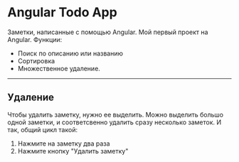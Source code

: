 # Angular Todo App
Заметки, написанные с помощью Angular. Мой первый проект на Angular.
Функции:
<ul>
<li>Поиск по описанию или названию</li>
<li>Сортировка</li>
<li>Множественное удаление.</li>
</ul>
<hr>
 <h2>Удаление</h2>
 Чтобы удалить заметку, нужно ее выделить. Можно выделить большо одной заметки, и соответсвенно удалить сразу несколько заметок. И так, общий цикл такой:
 
 <ol>
  <li>Нажмите на заметку два раза</li>
  <li>Нажмите кнопку "Удалить заметку"</li>
 </ol>
